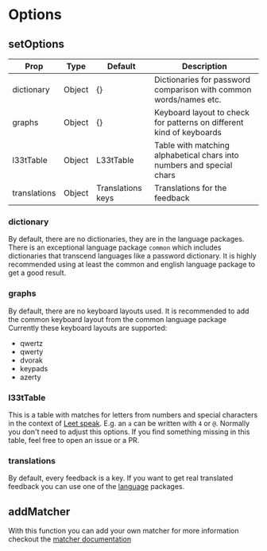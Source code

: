 # Options

## setOptions

| Prop         | Type   | Default           | Description                                                           |
| ------------ | ------ | ----------------- | --------------------------------------------------------------------- |
| dictionary   | Object | {}                | Dictionaries for password comparison with common words/names etc.     |
| graphs       | Object | {}                | Keyboard layout to check for patterns on different kind of keyboards  |
| l33tTable    | Object | L33tTable         | Table with matching alphabetical chars into numbers and special chars |
| translations | Object | Translations keys | Translations for the feedback                                         |

### dictionary

By default, there are no dictionaries, they are in the language packages.
There is an exceptional language package `common` which includes dictionaries that transcend languages like a password dictionary.
It is highly recommended using at least the common and english language package to get a good result.

### graphs

By default, there are no keyboard layouts used. It is recommended to add the common keyboard layout from the common language package
Currently these keyboard layouts are supported:

- qwertz
- qwerty
- dvorak
- keypads
- azerty

### l33tTable

This is a table with matches for letters from numbers and special characters in the context of [Leet speak](https://en.wikipedia.org/wiki/Leet).
E.g. an `a` can be written with `4` or `@`.
Normally you don't need to adjust this options.
If you find something missing in this table, feel free to open an issue or a PR.

### translations

By default, every feedback is a key. If you want to get real translated feedback you can use one of the [language](../languages) packages.

## addMatcher

With this function you can add your own matcher for more information checkout the [matcher documentation](../matcher)
